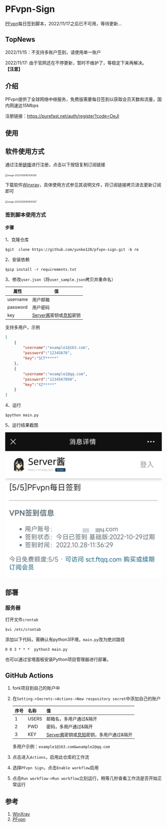 # PFvpn-Sign

[PFvpn](https://purefast.net/)每日签到脚本，2022/11/17之后已不可用，等待更新...

## TopNews

2022/11/15：不支持多账户签到，请使用单一账户

2022/11/17: 由于官网还在不停更新，暂时不维护了，等稳定下来再解决。**【注意】**

## 介绍

PFvpn提供了全球网络中继服务，免费版需要每日签到以获取会员天数和流量，国内网速达15Mbps

注册链接：https://purefast.net/auth/register?code=OeJl

## 使用

## 软件使用方式

通过注册[链接](https://purefast.net/auth/register?code=OeJl)进行注册，点击以下按钮复制订阅链接

<img src="figures/image-20221026182104326.png" alt="image-20221026182104326" style="zoom: 50%;" />

下载软件[Winxray](https://github.com/TheMRLL/WinXray.git)，具体使用方式参见其说明文件，将订阅链接拷贝进去更新订阅即可

<img src="figures/image-20221026182500357.png" alt="image-20221026182500357" style="zoom:50%;" />

### 签到脚本使用方式

#### 步骤

1、克隆仓库

```
$git  clone https://github.com/yunke120/pfvpn-sign.git -b re
```

2、安装依赖

```
$pip install -r requirements.txt
```

3、修改`user.json`（将`user_sample.json`拷贝并重命名）

| 属性     | 值                                                           |
| -------- | ------------------------------------------------------------ |
| username | 用户邮箱                                                     |
| password | 用户密码                                                     |
| key      | [Server酱](https://sct.ftqq.com/)密钥或[息知](https://xz.qqoq.net/#/index)密钥 |

支持多用户，示例

```json
[
    {
        "username":"example1@163.com",
        "password":"12345678",
        "key":"SCT*****"
    },
    {
        "username":"example2@qq.com",
        "password":"1234567890",
        "key":"XZ*****"
    }
]
```



4、运行

```
$python main.py
```

5、运行结果截图

<img src="figures/image-20221028120722114.png" alt="image-20221028120722114" style="zoom:50%;" />

## 部署

### 服务器

打开文件`crontab`

```
$vi /etc/crontab
```

添加以下代码，需确认有python3环境，`main.py`改为绝对路径

```
0 0 3 * * *  python3 main.py
```

也可以通过宝塔面板安装Python项目管理器进行部署。

## GitHub Actions

1. fork项目到自己的账户中

2. 在`Setting->Secrets->Actions->New respository secret`中添加自己的账户

   | 序号 | 名称  | 值                                                           |
   | ---- | ----- | ------------------------------------------------------------ |
   | 1    | USERS | 邮箱名，多用户通过&隔开                                      |
   | 2    | PWD   | 密码，多用户通过&隔开                                        |
   | 3    | KEY   | [Server酱](https://sct.ftqq.com/)密钥或[息知](https://xz.qqoq.net/#/index)密钥，多用户通过&隔开 |

   多用户示例：`example1@163.com&wxample2@qq.com`

3. 点击进入`Actions`，启用此仓库的工作流

4. 选择`PFvpn Sign`，点击`Enable workflow`启用

5. 点击`Run workflow->Run workflow`立刻运行，稍等几秒查看工作流是否开始正常运行

## 参考

1. [WinXray](https://github.com/TheMRLL/WinXray)
2. [PFvpn](https://purefast.net/)

